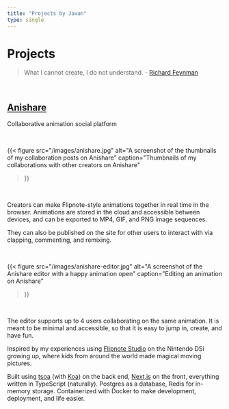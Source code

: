 ```yaml
---
title: "Projects by Javan"
type: single
---
```

# Projects
> What I cannot create, I do not understand. - [Richard Feynman](https://en.wikipedia.org/wiki/Richard_Feynman "He's really spitting facts about me")

<br>

## [Anishare](https://anishare.co)
Collaborative animation social platform

<br>

{{< figure
    src="/images/anishare.jpg"
    alt="A screenshot of the thumbnails of my collaboration posts on Anishare"
    caption="Thumbnails of my collaborations with other creators on Anishare"
>}}

<br>

Creators can make Flipnote-style animations together in real time in the browser. Animations are stored in the cloud and accessible between devices, and can be exported to MP4, GIF, and PNG image sequences.

They can also be published on the site for other users to interact with via clapping, commenting, and remixing.

<br>

{{< figure
    src="/images/anishare-editor.jpg"
    alt="A screenshot of the Anishare editor with a happy animation open"
    caption="Editing an animation on Anishare"
>}}

<br>

The editor supports up to 4 users collaborating on the same animation. It is meant to be minimal and accessible, so that it is easy to jump in, create, and have fun.

Inspired by my experiences using [Flipnote Studio](https://en.wikipedia.org/wiki/Flipnote_Studio) on the Nintendo DSi growing up, where kids from around the world made magical moving pictures.

Built using [tsoa](https://tsoa-community.github.io/docs/) (with [Koa](https://koajs.com/)) on the back end, [Next.js](https://nextjs.org/) on the front, everything written in TypeScript (naturally). Postgres as a database, Redis for in-memory storage. Containerized with Docker to make development, deployment, and life easier.
